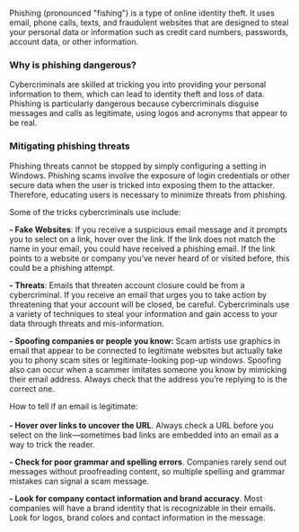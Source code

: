 Phishing (pronounced "fishing") is a type of online identity theft. It uses email, phone calls, texts, and fraudulent websites that are designed to steal your personal data or information such as credit card numbers, passwords, account data, or other information.<br>

### Why is phishing dangerous?

Cybercriminals are skilled at tricking you into providing your personal information to them, which can lead to identity theft and loss of data. Phishing is particularly dangerous because cybercriminals disguise messages and calls as legitimate, using logos and acronyms that appear to be real.

### Mitigating phishing threats

Phishing threats cannot be stopped by simply configuring a setting in Windows. Phishing scams involve the exposure of login credentials or other secure data when the user is tricked into exposing them to the attacker. Therefore, educating users is necessary to minimize threats from phishing.

Some of the tricks cybercriminals use include:

**- Fake Websites**: If you receive a suspicious email message and it prompts you to select on a link, hover over the link. If the link does not match the name in your email, you could have received a phishing email. If the link points to a website or company you’ve never heard of or visited before, this could be a phishing attempt.

**- Threats**: Emails that threaten account closure could be from a cybercriminal. If you receive an email that urges you to take action by threatening that your account will be closed, be careful. Cybercriminals use a variety of techniques to steal your information and gain access to your data through threats and mis-information.

**- Spoofing companies or people you know:** Scam artists use graphics in email that appear to be connected to legitimate websites but actually take you to phony scam sites or legitimate-looking pop-up windows. Spoofing also can occur when a scammer imitates someone you know by mimicking their email address. Always check that the address you’re replying to is the correct one.

How to tell if an email is legitimate:<br><br>**- Hover over links to uncover the URL**. Always check a URL before you select on the link—sometimes bad links are embedded into an email as a way to trick the reader.

**- Check for poor grammar and spelling errors**. Companies rarely send out messages without proofreading content, so multiple spelling and grammar mistakes can signal a scam message.

**- Look for company contact information and brand accuracy**. Most companies will have a brand identity that is recognizable in their emails. Look for logos, brand colors and contact information in the message.
